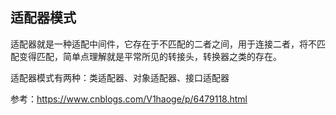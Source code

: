 ## 适配器模式

适配器就是一种适配中间件，它存在于不匹配的二者之间，用于连接二者，将不匹配变得匹配，简单点理解就是平常所见的转接头，转换器之类的存在。

适配器模式有两种：类适配器、对象适配器、接口适配器

参考：https://www.cnblogs.com/V1haoge/p/6479118.html
